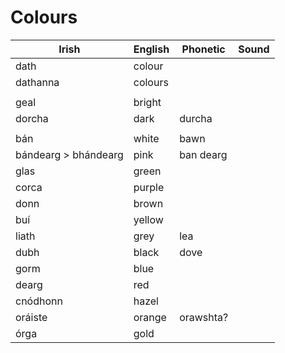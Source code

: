 # Colours

|Irish|English|Phonetic|Sound|
|------|-------|--------|-----|
|dath|colour|||
|dathanna|colours|||
||
|geal|bright|||
|dorcha|dark|durcha||
||
|bán|white|bawn||
|bándearg > bhándearg|pink|ban dearg||
|glas|green|||
|corca|purple|||
|donn|brown|||
|buí|yellow|||
|liath|grey|lea||
|dubh|black|dove||
|gorm|blue|||
|dearg|red|||
|cnódhonn|hazel|||
|oráiste|orange|orawshta?|  |
|órga|gold